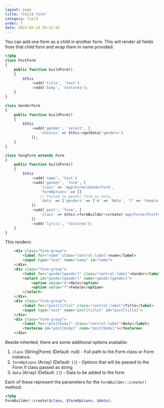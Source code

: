 ```yaml
---
layout: page
title: "Child form"
category: field
order: 7
date: 2015-05-24 20:52:52
---
```


You can add one form as a child in another form. This will render all fields from that child form and wrap them in name provided:

``` php
<?php
class PostForm
{
    public function buildForm()
    {
        $this
            ->add('title', 'text')
            ->add('body', 'textarea');
    }
}

class GenderForm
{
    public function buildForm()
    {
        $this
            ->add('gender', 'select', [
                'choices' => $this->getData('genders')
            ]);
    }
}

class SongForm extends Form
{
    public function buildForm()
    {
        $this
            ->add('name', 'text')
            ->add('gender', 'form', [
                'class' => 'App\Forms\GenderForm',
                'formOptions' => []
                // Passed to gender form as data,
                'data' => ['genders' => ['m' => 'Male', 'f' => 'Female']]
            ])
            ->add('post', 'form', [
                'class' => $this->formBuilder->create('App\Forms\PostForm')
            ])
            ->add('lyrics', 'textarea');
    }
}
```

This renders:
```html
    <div class="form-group">
        <label for="name" class="control-label">name</label>
        <input type="text" name="name" id="name">
    </div>
    <div class="form-group">
        <label for="gender[gender]" class="control-label">Gender</label>
        <select id="gender[gender]" name="gender[gender]">
            <option value="m">Male</option>
            <option value="f">Female</option>
        </select>
    </div>
    <div class="form-group">
        <label for="post[title]" class="control-label">Title</label>
        <input type="text" name="post[title]" id="post[title]">
    </div>
    <div class="form-group">
        <label for="post[body]" class="control-label">Body</label>
        <textarea id="post[body]" name="post[body]"></textarea>
    </div>
```

Beside inherited, there are some additional options available:

1. `class` (String|Form) (Default: null) - Full path to the Form class or Form instance.
2. `formOptions` (Array) (Default: `[]`) - Options that will be passed to the Form if class passed as string
3. `data` (Array) (Default: `[]`) - Data to be added to the form

Each of these represent the parameters for the `FormBuilder::create()` method:

```php
<?php
FormBuilder::create($class, $formOptions, $data);
```
